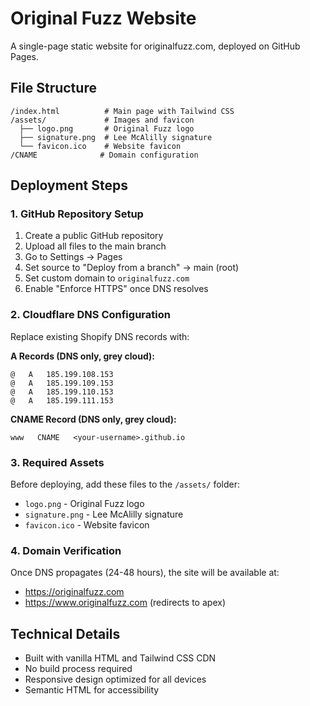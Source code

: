 # Original Fuzz Website

A single-page static website for originalfuzz.com, deployed on GitHub Pages.

## File Structure

```
/index.html          # Main page with Tailwind CSS
/assets/             # Images and favicon
  ├── logo.png       # Original Fuzz logo
  ├── signature.png  # Lee McAlilly signature  
  └── favicon.ico    # Website favicon
/CNAME              # Domain configuration
```

## Deployment Steps

### 1. GitHub Repository Setup
1. Create a public GitHub repository
2. Upload all files to the main branch
3. Go to Settings → Pages
4. Set source to "Deploy from a branch" → main (root)
5. Set custom domain to `originalfuzz.com`
6. Enable "Enforce HTTPS" once DNS resolves

### 2. Cloudflare DNS Configuration
Replace existing Shopify DNS records with:

**A Records (DNS only, grey cloud):**
```
@   A   185.199.108.153
@   A   185.199.109.153  
@   A   185.199.110.153
@   A   185.199.111.153
```

**CNAME Record (DNS only, grey cloud):**
```
www   CNAME   <your-username>.github.io
```

### 3. Required Assets
Before deploying, add these files to the `/assets/` folder:
- `logo.png` - Original Fuzz logo
- `signature.png` - Lee McAlilly signature
- `favicon.ico` - Website favicon

### 4. Domain Verification
Once DNS propagates (24-48 hours), the site will be available at:
- https://originalfuzz.com
- https://www.originalfuzz.com (redirects to apex)

## Technical Details
- Built with vanilla HTML and Tailwind CSS CDN
- No build process required
- Responsive design optimized for all devices
- Semantic HTML for accessibility